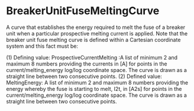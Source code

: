 BreakerUnitFuseMeltingCurve
===========================

A curve that establishes the energy required to melt the fuse of a breaker unit when a particular prospective melting current is applied.  Note that the breaker unit fuse melting curve is defined within a Cartesian coordinate system and this fact must be:

(1) Defining value: ProspectiveCurrentMelting :A list of minimum 2 and maximum 8 numbers providing the currents in [A] for points in the
current/melting_energy log/log coordinate space. The curve is drawn as a straight line between two consecutive points.
(2) Defined value: MeltingEnergy: A list of minimum 2 and maximum 8 numbers providing the energy whereby the fuse is starting to melt, I2t, in [A2s] for points in the current/melting_energy log/log coordinate space. The curve is drawn as a straight line between two consecutive points.
